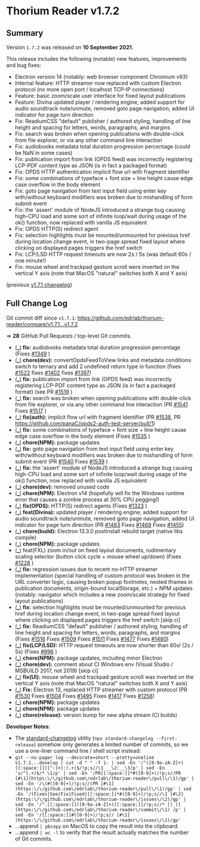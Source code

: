# Thorium Reader v1.7.2

## Summary

Version `1.7.2` was released on **10 September 2021**.

This release includes the following (notable) new features, improvements and bug fixes:

* Electron version 14 (notably: web browser component Chromium  v93)
* Internal feature: HTTP streamer now replaced with custom Electron protocol (no more open port / localhost TCP-IP connections)
* Feature: basic zoom/scale user interface for fixed layout publications
* Feature: Divina updated player / rendering engine, added support for audio soundtrack nute/unmute, removed goto page navigation, added UI indicator for page turn direction
* Fix: ReadiumCSS "default" publisher / authored styling, handling of line height and spacing for letters, words, paragraphs, and margins
* Fix: search was broken when opening publications with double-click from file explorer, or via any other command line interaction
* Fix: audiobooks metadata total duration progression percentage (could be NaN in some cases)
* Fix: publication import from link (OPDS feed) was incorrectly registering LCP-PDF content type as JSON (is in fact a packaged format)
* Fix: OPDS HTTP authentication implicit flow url with fragment identifier
* Fix: some combinations of typeface + font size + line height cause edge case overflow in the body element
* Fix: goto page navigation from text input field using enter key with/without keyboard modifiers was broken due to mishandling of form submit event
* Fix: the 'assert' module of NodeJS introduced a strange bug causing high-CPU load and some sort of infinite loop/wait during usage of the ok() function, now replaced with vanilla JS equivalent
* Fix: OPDS HTTP(S) redirect agent
* Fix: selection highlights must be mounted/unmounted for previous href during location change event, in two-page spread fixed layout where clicking on displayed pages triggers the href switch
* Fix: LCP/LSD HTTP request timeouts are now 2s / 5s (was default 60s / one minute!)
* Fix: mouse wheel and trackpad gesture scroll were inverted on the vertical Y axis (note that MacOS "natural" switches both X and Y axis)

(previous [v1.7.1 changelog](./CHANGELOG-v1.7.1.md))

## Full Change Log

Git commit diff since `v1.7.1`:
https://github.com/edrlab/thorium-reader/compare/v1.7.1...v1.7.2

=> **28** GitHub Pull Requests / top-level Git commits.

* [(_)](https://github.com/edrlab/thorium-reader/commit/55a1129b21c216146289ee1dcb08522ef2290351) __fix:__ audiobooks metadata total duration progression percentage (Fixes [#1349](https://github.com/edrlab/thorium-reader/issues/1349) )
* [(_)](https://github.com/edrlab/thorium-reader/commit/8db74351ee3ad94b78bba7b138779e907192249e) __chore(dev):__ convertOpdsFeedToView links and metadata conditions switch to ternary and add 2 undefined return type in function (fixes [#1522](https://github.com/edrlab/thorium-reader/issues/1522) fixes [#1402](https://github.com/edrlab/thorium-reader/issues/1402) fixes [#1397](https://github.com/edrlab/thorium-reader/issues/1397))
* [(_)](https://github.com/edrlab/thorium-reader/commit/2f8c3610239b4d692b0ae296f35bd200dd610162) __fix:__ publication import from link (OPDS feed) was incorrectly registering LCP-PDF content type as JSON (is in fact a packaged format) (see PR [#1519](https://github.com/edrlab/thorium-reader/pull/1519) )
* [(_)](https://github.com/edrlab/thorium-reader/commit/00609cc68c47995c608c58ea9d4ee55559899350) __fix:__ search was broken when opening publications with double-click from file explorer, or via any other command line interaction (PR [#1541](https://github.com/edrlab/thorium-reader/pull/1541) Fixes [#1517](https://github.com/edrlab/thorium-reader/issues/1517) )
* [(_)](https://github.com/edrlab/thorium-reader/commit/3e4aa1018bbd0ae0877daa44a02b3235e2300685) __fix(auth):__ implicit flow url with fragment identifier (PR [#1538](https://github.com/edrlab/thorium-reader/pull/1538), PR https://github.com/panaC/opds2-auth-test-server/pull/1)
* [(_)](https://github.com/edrlab/thorium-reader/commit/1affa7a613532cfc7d1da2d5901d77850600eed0) __fix:__ some combinations of typeface + font size + line height cause edge case overflow in the body element (Fixes [#1535](https://github.com/edrlab/thorium-reader/issues/1535) )
* [(_)](https://github.com/edrlab/thorium-reader/commit/298a49ce307cda769935ed51e846d6fb7c4e588c) __chore(NPM):__ package updates
* [(_)](https://github.com/edrlab/thorium-reader/commit/592480c0c7889178c1b15ebefdda89bd694966e8) __fix:__ goto page navigation from text input field using enter key with/without keyboard modifiers was broken due to mishandling of form submit event (PR [#1540](https://github.com/edrlab/thorium-reader/pull/1540) Fixes [#1539](https://github.com/edrlab/thorium-reader/issues/1539) )
* [(_)](https://github.com/edrlab/thorium-reader/commit/846ed882eaab32f6bcad6f90ec3a774737727f1a) __fix:__ the 'assert' module of NodeJS introduced a strange bug causing high-CPU load and some sort of infinite loop/wait during usage of the ok() function, now replaced with vanilla JS equivalent
* [(_)](https://github.com/edrlab/thorium-reader/commit/e1b8dfa0275e7ba02fe1ffd778b53b375440e1ee) __chore(dev):__ removed unused code
* [(_)](https://github.com/edrlab/thorium-reader/commit/42a35c09fceb2a69efd0a00193063f3c2ca132cb) __chore(NPM):__ Electron v14 (hopefully will fix the Windows runtime error that causes a zombie process at 30% CPU pegging!)
* [(_)](https://github.com/edrlab/thorium-reader/commit/5b095fcec33edce32fdc066474954ac4605de91a) __fix(OPDS):__ HTTP(S) redirect agents (Fixes [#1323](https://github.com/edrlab/thorium-reader/issues/1323) )
* [(_)](https://github.com/edrlab/thorium-reader/commit/d6991b095d37fbfe7121ad43f45aa0daa583ff3e) __feat(Divina):__ updated player / rendering engine, added support for audio soundtrack nute/unmute, removed goto page navigation, added UI indicator for page turn direction (PR [#1463](https://github.com/edrlab/thorium-reader/pull/1463) Fixes [#1469](https://github.com/edrlab/thorium-reader/issues/1469) Fixes [#1455](https://github.com/edrlab/thorium-reader/issues/1455))
* [(_)](https://github.com/edrlab/thorium-reader/commit/e86bf59c1cdda85f636e484051d14e47a30c5a8c) __chore(build):__ Electron 13.3.0 postinstall rebuild target (native libs compile)
* [(_)](https://github.com/edrlab/thorium-reader/commit/d93e2abd652cc0e444269458ee40772ea1e0db5d) __chore(NPM):__ package updates
* [(_)](https://github.com/edrlab/thorium-reader/commit/42b7738ac4e347ab3d72f19c62fe58fd4a66df6e) feat(FXL) zoom in/out on fixed layout documents, rudimentary scaling selector (button click cycle + mouse wheel up/down) (Fixes [#1228](https://github.com/edrlab/thorium-reader/issues/1228) )
* [(_)](https://github.com/edrlab/thorium-reader/commit/cc85150b1b975aaceb8ce1f526d0489dfe7a8017) __fix:__ regression issues due to recent no-HTTP streamer implementation (special handling of custom protocol was broken in the URL converter logic, causing broken popup footnotes, nested iframes in publication documents, origin-bound localStorage, etc.) + NPM updates (notably: navigator which includes a new zoom/scale strategy for fixed layout publications)
* [(_)](https://github.com/edrlab/thorium-reader/commit/35db3c0b42b4e372e75e45eb963abd8285cf205c) __fix:__ selection highlights must be mounted/unmounted for previous href during location change event, in two-page spread fixed layout where clicking on displayed pages triggers the href switch [skip ci]
* [(_)](https://github.com/edrlab/thorium-reader/commit/5c0c392751c7df8d0008a9104e2fcf34bfd3b65c) __fix:__ ReadiumCSS "default" publisher / authored styling, handling of line height and spacing for letters, words, paragraphs, and margins (Fixes [#1516](https://github.com/edrlab/thorium-reader/issues/1516) Fixes [#1509](https://github.com/edrlab/thorium-reader/issues/1509) Fixes [#1511](https://github.com/edrlab/thorium-reader/issues/1511) Fixes [#1477](https://github.com/edrlab/thorium-reader/issues/1477) Fixes [#1480](https://github.com/edrlab/thorium-reader/issues/1480))
* [(_)](https://github.com/edrlab/thorium-reader/commit/910de903b49c8a9f75988c31ed33a22bd02e1d97) __fix(LCP/LSD):__ HTTP request timeouts are now shorter than 60s! (2s / 5s) (Fixes [#996](https://github.com/edrlab/thorium-reader/issues/996) )
* [(_)](https://github.com/edrlab/thorium-reader/commit/85da5c02047a703b8d433d1f3aa1f12d9838d9ff) __chore(NPM):__ package updates, including minor Electron
* [(_)](https://github.com/edrlab/thorium-reader/commit/10a8686b2fc3873e6dbec130e73ba5077d746431) __chore(dev):__ comment about CI Windows env (Visual Studio / MSBUILD 2017, not 2019) [skip ci]
* [(_)](https://github.com/edrlab/thorium-reader/commit/129904b244044a61dd6db25bc6e178bf1795cdb8) __fix(UI):__ mouse wheel and trackpad gesture scroll was inverted on the vertical Y axis (note that MacOS "natural" switches both X and Y axis)
* [(_)](https://github.com/edrlab/thorium-reader/commit/4b919a5a04b812b2c24e81f1bae84e7bfad3e518) __Fix:__ Electron 13, replaced HTTP streamer with custom protocol (PR [#1530](https://github.com/edrlab/thorium-reader/pull/1530) Fixes [#1504](https://github.com/edrlab/thorium-reader/issues/1504) Fixes [#1495](https://github.com/edrlab/thorium-reader/issues/1495) Fixes [#1417](https://github.com/edrlab/thorium-reader/issues/1417) Fixes [#1258](https://github.com/edrlab/thorium-reader/issues/1258))
* [(_)](https://github.com/edrlab/thorium-reader/commit/5a672482b7cb0241f885615a6cbee66fa25c7cc0) __chore(NPM):__ package updates
* [(_)](https://github.com/edrlab/thorium-reader/commit/7230ca9ab0d3d967469a8c52784d266fdd686641) __chore(NPM):__ package updates
* [(_)](https://github.com/edrlab/thorium-reader/commit/226f762558fb4482cb7b828a491f1a02d1ef7011) __chore(release):__ version bump for new alpha stream (CI builds)

__Developer Notes__:

* The [standard-changelog](https://github.com/conventional-changelog/conventional-changelog/tree/master/packages/standard-changelog) utility (`npx standard-changelog --first-release`) somehow only generates a limited number of commits, so we use a one-liner command line / shell script instead:
* `git --no-pager log --decorate=short --pretty=oneline v1.7.1...develop | cut -d " " -f 1- | sed -En '/^([0-9a-zA-Z]+)[[:space:]]([^:]+):(.+)$/!p;s//\1 __\2:__\3/p' | sed -En 's/^(.+)$/* \1/p' | sed -En '/PR[[:space:]]*#([0-9]+)/!p;s//PR [#\1](https:\/\/github.com\/edrlab\/thorium-reader\/pull\/\1)/gp' | sed -En '/\(#([0-9]+)/!p;s//(PR [#\1](https:\/\/github.com\/edrlab\/thorium-reader\/pull\/\1)/gp' | sed -En '/(Fixes|See|Fix|Fixed)[[:space:]]*#([0-9]+)/!p;s//\1 [#\2](https:\/\/github.com\/edrlab\/thorium-reader\/issues\/\2)/gp' | sed -En '/^.[[:space:]]([0-9a-zA-Z]+)[[:space:]]/!p;s//* [(_)](https:\/\/github.com\/edrlab\/thorium-reader\/commit\/\1) /p' | sed -En '/[[:space:]]#([0-9]+)/!p;s// [#\1](https:\/\/github.com\/edrlab\/thorium-reader\/issues\/\1)/gp'`
* ...append `| pbcopy` on MacOS to copy the result into the clipboard.
* ...append `| wc -l` to verify that the result actually matches the number of Git commits.
